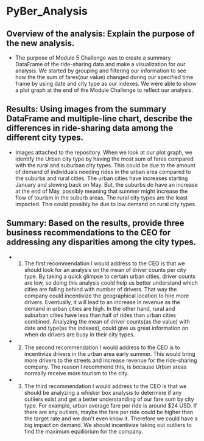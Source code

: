 # PyBer_Analysis

## Overview of the analysis: Explain the purpose of the new analysis.

* The purpose of Module 5 Challenge was to create a summary DataFrame of the ride-sharing data and make a visualization for our analysis. We started by grouping and filtering our information to see how the the sum of fares(our value) changed during our specified time frame by using date and city type as our indexes. We were able to show a plot graph at the end of the Module Challenge to reflect our analysis.

## Results: Using images from the summary DataFrame and multiple-line chart, describe the differences in ride-sharing data among the different city types.

* Images attached to the repository. When we look at our plot graph, we identify the Urban city type by having the most sum of fares compared with the rural and suburban city types. This could be due to the amount of demand of individuals needing rides in the urban area compared to the suburbs and rural cities. The urban cities have increases starting January and slowing back on May. But, the suburbs do have an increase at the end of May, possibly meaning that summer might increase the flow of tourism in the suburb areas. The rural city types are the least impacted. This could possibly be due to low demand on rural city types.

## Summary: Based on the results, provide three business recommendations to the CEO for addressing any disparities among the city types.

* 1. The first recommendation I would address to the CEO is that we should look for an analysis on the mean of driver counts per city type. By taking a quick glimpse to certain urban cities, driver counts are low, so doing this analysis could help us better understand which cities are falling behind with number of drivers. That way the company could incentivize the geographical location to hire more drivers. Eventually, it will lead to an increase in revenue as the demand in urban cities are high. In the other hand, rural and suburban cities have less than half of rides than urban cities combined. Analyzing the mean of driver counts(as the value) with date and type(as the indexes), could give us great information on when do drivers are busy in their city types.

* 2. The second recommendation I would address to the CEO is to incentivize drivers in the urban area early summer. This would bring more drivers to the streets and increase revenue for the ride-sharing company. The reason I recommend this, is because Urban areas normally receive more tourism to the city.

* 3. The third recommendation I would address to the CEO is that we should be analyzing a whisker box analysis to determine if any outliers exist and get a better understanding of our fare sum by city type. For example, urban average fare per ride is around $24 USD. If there are any outliers, maybe the fare per ride could be higher than the target rate and we don't even know it. Therefore we could have a big impact on demand. We should incentivize taking out outliers to find the maximum equilibrium for the company.
